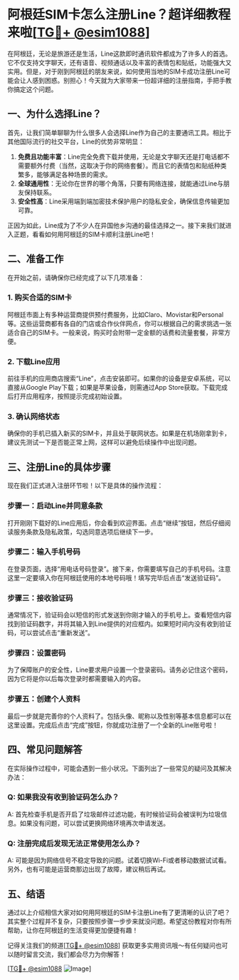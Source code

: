 # 阿根廷SIM卡怎么注册Line？超详细教程来啦[[TG💪+ @esim1088](https://t.me/s/esim1088)]

在阿根廷，无论是旅游还是生活，Line这款即时通讯软件都成为了许多人的首选。它不仅支持文字聊天，还有语音、视频通话以及丰富的表情包和贴纸，功能强大又实用。但是，对于刚到阿根廷的朋友来说，如何使用当地的SIM卡成功注册Line可能会让人感到困惑。别担心！今天就为大家带来一份超详细的注册指南，手把手教你搞定这个问题。

## 一、为什么选择Line？

首先，让我们简单聊聊为什么很多人会选择Line作为自己的主要通讯工具。相比于其他国际流行的社交平台，Line的优势非常明显：

1. **免费且功能丰富**：Line完全免费下载并使用，无论是文字聊天还是打电话都不需要额外付费（当然，这取决于你的网络套餐）。而且它的表情包和贴纸种类繁多，能够满足各种场景的需求。
2. **全球通用性**：无论你在世界的哪个角落，只要有网络连接，就能通过Line与朋友保持联系。
3. **安全性高**：Line采用端到端加密技术保护用户的隐私安全，确保信息传输更加可靠。

正因为如此，Line成为了不少人在异国他乡沟通的最佳选择之一。接下来我们就进入正题，看看如何用阿根廷的SIM卡顺利注册Line吧！

## 二、准备工作

在开始之前，请确保你已经完成了以下几项准备：

### 1. 购买合适的SIM卡
阿根廷市面上有多种运营商提供预付费服务，比如Claro、Movistar和Personal等。这些运营商都有各自的门店或合作伙伴网点，你可以根据自己的需求挑选一张适合自己的SIM卡。一般来说，购买时会附带一定金额的话费和流量套餐，非常方便。

### 2. 下载Line应用
前往手机的应用商店搜索“Line”，点击安装即可。如果你的设备是安卓系统，可以直接从Google Play下载；如果是苹果设备，则需通过App Store获取。下载完成后打开应用程序，按照提示完成初始设置。

### 3. 确认网络状态
确保你的手机已插入新买的SIM卡，并且处于联网状态。如果是在机场刚拿到卡，建议先测试一下是否能正常上网，这样可以避免后续操作中出现问题。

## 三、注册Line的具体步骤

现在我们正式进入注册环节啦！以下是具体的操作流程：

### 步骤一：启动Line并同意条款
打开刚刚下载好的Line应用后，你会看到欢迎界面。点击“继续”按钮，然后仔细阅读服务条款及隐私政策，勾选同意选项后继续下一步。

### 步骤二：输入手机号码
在登录页面，选择“用电话号码登录”。接下来，你需要填写自己的手机号码。注意这里一定要填入你在阿根廷使用的本地号码哦！填写完毕后点击“发送验证码”。

### 步骤三：接收验证码
通常情况下，验证码会以短信的形式发送到你刚才输入的手机号上。查看短信内容找到验证码数字，并将其输入到Line提供的对应框内。如果短时间内没有收到验证码，可以尝试点击“重新发送”。

### 步骤四：设置密码
为了保障账户的安全性，Line要求用户设置一个登录密码。请务必记住这个密码，因为它将是你以后每次登录时都需要输入的内容。

### 步骤五：创建个人资料
最后一步就是完善你的个人资料了。包括头像、昵称以及性别等基本信息都可以在这里设置。完成后点击“完成”按钮，你就成功注册了一个全新的Line账号啦！

## 四、常见问题解答

在实际操作过程中，可能会遇到一些小状况。下面列出了一些常见的疑问及其解决办法：

### Q: 如果我没有收到验证码怎么办？
A: 首先检查手机是否开启了垃圾邮件过滤功能，有时候验证码会被误判为垃圾信息。如果没有问题，可以尝试更换网络环境再次申请发送。

### Q: 注册完成后发现无法正常使用怎么办？
A: 可能是因为网络信号不稳定导致的问题。试着切换Wi-Fi或者移动数据试试看。另外，也有可能是运营商那边出现了故障，建议稍后再试。

## 五、结语

通过以上介绍相信大家对如何用阿根廷的SIM卡注册Line有了更清晰的认识了吧？其实整个过程并不复杂，只要按照步骤一步步来就没问题。希望这份教程对你有所帮助，让你在阿根廷的生活变得更加便捷有趣！

记得关注我们的频道[[TG💪+ @esim1088](https://t.me/s/esim1088)] 获取更多实用资讯哦～有任何疑问也可以随时留言交流，我们都会尽力为你解答！

[[TG💪+ @esim1088](https://t.me/s/esim1088) ![Image](https://i.postimg.cc/4NQfJmqS/Snipaste-2025-05-13-00-14-12.png)]